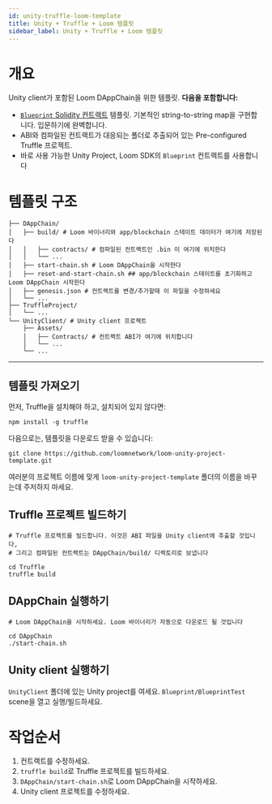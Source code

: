 ```yaml
---
id: unity-truffle-loom-template
title: Unity + Truffle + Loom 템플릿
sidebar_label: Unity + Truffle + Loom 템플릿
---
```

# 개요

Unity client가 포함된 Loom DAppChain을 위한 템플릿. **다음을 포함합니다:**

- [`Blueprint` Solidity 컨트랙트](https://github.com/loomnetwork/loom-unity-project-template/blob/master/TruffleProject/contracts/Blueprint.sol) 템플릿. 기본적인 string-to-string map을 구현합니다. 입문하기에 완벽합니다.
- ABI와 컴파일된 컨트랙트가 대응되는 폴더로 추출되어 있는 Pre-configured Truffle 프로젝트.
- 바로 사용 가능한 Unity Project, Loom SDK의 `Blueprint` 컨트랙트를 사용합니다

# 템플릿 구조

```shell
├── DAppChain/
│   ├── build/ # Loom 바이너리와 app/blockchain 스테이트 데이터가 여기에 저장된다
│   │   ├── contracts/ # 컴파일된 컨트랙트인 .bin 이 여기에 위치한다
│   │   └── ...
│   ├── start-chain.sh # Loom DAppChain을 시작한다
│   ├── reset-and-start-chain.sh ## app/blockchain 스테이트를 초기화하고 Loom DAppChain 시작한다
│   ├── genesis.json # 컨트랙트를 변경/추가할때 이 파일을 수정하세요
│   └── ...
├── TruffleProject/
│   └── ...
└── UnityClient/ # Unity client 프로젝트
    ├── Assets/
    │   ├── Contracts/ # 컨트랙트 ABI가 여기에 위치합니다
    │   └── ...
    └── ...
```

* * *

## 템플릿 가져오기

먼저, Truffle을 설치해야 하고, 설치되어 있지 않다면:

```shell
npm install -g truffle
```

다음으로는, 템플릿을 다운로드 받을 수 있습니다:

```shell
git clone https://github.com/loomnetwork/loom-unity-project-template.git
```

여러분의 프로젝트 이름에 맞게 `loom-unity-project-template` 폴더의 이름을 바꾸는데 주저하지 마세요.

## Truffle 프로젝트 빌드하기

```shell
# Truffle 프로젝트를 빌드합니다. 이것은 ABI 파일을 Unity client에 추출할 것입니다,
# 그리고 컴파일된 컨트랙트는 DAppChain/build/ 디렉토리로 보냅니다

cd Truffle
truffle build
```

## DAppChain 실행하기

```shell
# Loom DAppChain을 시작하세요. Loom 바이너리가 자동으로 다운로드 될 것입니다

cd DAppChain
./start-chain.sh
```

## Unity client 실행하기

`UnityClient` 폴더에 있는 Unity project를 여세요. `Blueprint/BlueprintTest` scene을 열고 실행/빌드하세요.

# 작업순서

1. 컨트랙트를 수정하세요.
2. `truffle build`로 Truffle 프로젝트를 빌드하세요.
3. `DAppChain/start-chain.sh`로 Loom DAppChain을 시작하세요.
4. Unity client 프로젝트를 수정하세요.
